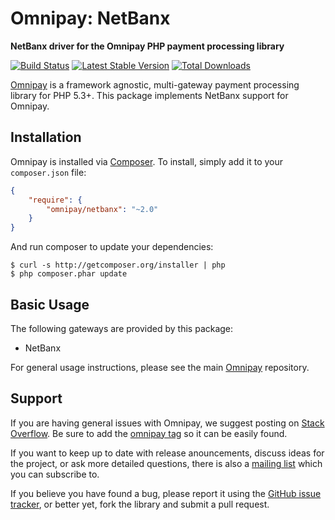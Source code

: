 # Omnipay: NetBanx

**NetBanx driver for the Omnipay PHP payment processing library**

[![Build Status](https://travis-ci.org/omnipay/netbanx.png?branch=master)](https://travis-ci.org/omnipay/netbanx)
[![Latest Stable Version](https://poser.pugx.org/omnipay/netbanx/version.png)](https://packagist.org/packages/omnipay/netbanx)
[![Total Downloads](https://poser.pugx.org/omnipay/netbanx/d/total.png)](https://packagist.org/packages/omnipay/netbanx)

[Omnipay](https://github.com/omnipay/omnipay) is a framework agnostic, multi-gateway payment
processing library for PHP 5.3+. This package implements NetBanx support for Omnipay.

## Installation

Omnipay is installed via [Composer](http://getcomposer.org/). To install, simply add it
to your `composer.json` file:

```json
{
    "require": {
        "omnipay/netbanx": "~2.0"
    }
}
```

And run composer to update your dependencies:

    $ curl -s http://getcomposer.org/installer | php
    $ php composer.phar update

## Basic Usage

The following gateways are provided by this package:

* NetBanx

For general usage instructions, please see the main [Omnipay](https://github.com/omnipay/omnipay)
repository.

## Support

If you are having general issues with Omnipay, we suggest posting on
[Stack Overflow](http://stackoverflow.com/). Be sure to add the
[omnipay tag](http://stackoverflow.com/questions/tagged/omnipay) so it can be easily found.

If you want to keep up to date with release anouncements, discuss ideas for the project,
or ask more detailed questions, there is also a [mailing list](https://groups.google.com/forum/#!forum/omnipay) which
you can subscribe to.

If you believe you have found a bug, please report it using the [GitHub issue tracker](https://github.com/omnipay/netbanx/issues),
or better yet, fork the library and submit a pull request.
